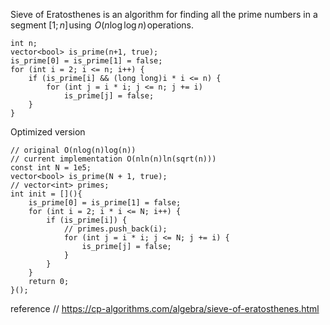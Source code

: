 Sieve of Eratosthenes is an algorithm for finding all the prime numbers in a segment $[1;n]$ using  $O(n \log \log n)$ operations.

```
int n;
vector<bool> is_prime(n+1, true);
is_prime[0] = is_prime[1] = false;
for (int i = 2; i <= n; i++) {
    if (is_prime[i] && (long long)i * i <= n) {
        for (int j = i * i; j <= n; j += i)
            is_prime[j] = false;
    }
}
```
Optimized version
```
// original O(nlog(n)log(n))
// current implementation O(nln(n)ln(sqrt(n)))
const int N = 1e5;
vector<bool> is_prime(N + 1, true);
// vector<int> primes;
int init = [](){
    is_prime[0] = is_prime[1] = false;
    for (int i = 2; i * i <= N; i++) {
        if (is_prime[i]) {
			// primes.push_back(i);
            for (int j = i * i; j <= N; j += i) {
                is_prime[j] = false;
            }
        }
    }
    return 0;
}();

```
reference // https://cp-algorithms.com/algebra/sieve-of-eratosthenes.html

